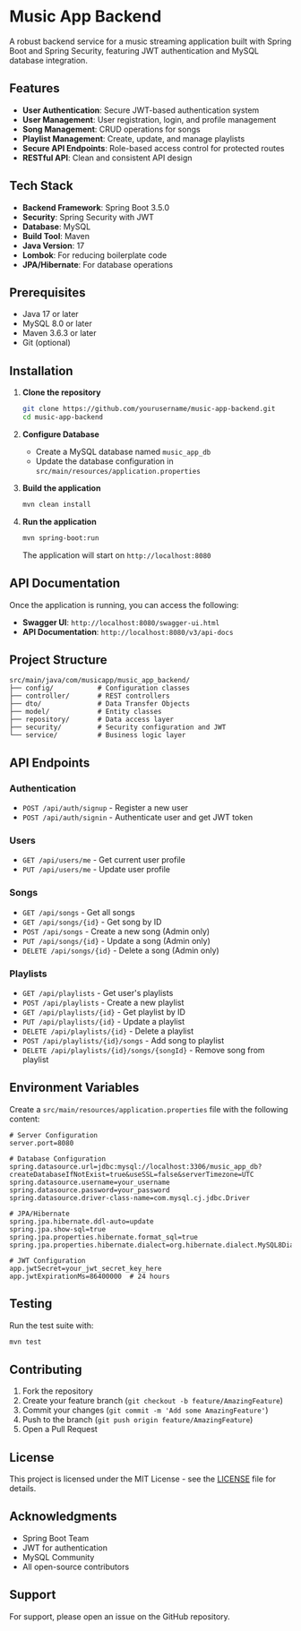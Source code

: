 # Music App Backend

A robust backend service for a music streaming application built with Spring Boot and Spring Security, featuring JWT authentication and MySQL database integration.

## Features

- **User Authentication**: Secure JWT-based authentication system
- **User Management**: User registration, login, and profile management
- **Song Management**: CRUD operations for songs
- **Playlist Management**: Create, update, and manage playlists
- **Secure API Endpoints**: Role-based access control for protected routes
- **RESTful API**: Clean and consistent API design

## Tech Stack

- **Backend Framework**: Spring Boot 3.5.0
- **Security**: Spring Security with JWT
- **Database**: MySQL
- **Build Tool**: Maven
- **Java Version**: 17
- **Lombok**: For reducing boilerplate code
- **JPA/Hibernate**: For database operations

## Prerequisites

- Java 17 or later
- MySQL 8.0 or later
- Maven 3.6.3 or later
- Git (optional)

## Installation

1. **Clone the repository**
   ```bash
   git clone https://github.com/yourusername/music-app-backend.git
   cd music-app-backend
   ```

2. **Configure Database**
   - Create a MySQL database named `music_app_db`
   - Update the database configuration in `src/main/resources/application.properties`

3. **Build the application**
   ```bash
   mvn clean install
   ```

4. **Run the application**
   ```bash
   mvn spring-boot:run
   ```

   The application will start on `http://localhost:8080`

## API Documentation

Once the application is running, you can access the following:

- **Swagger UI**: `http://localhost:8080/swagger-ui.html`
- **API Documentation**: `http://localhost:8080/v3/api-docs`

## Project Structure

```
src/main/java/com/musicapp/music_app_backend/
├── config/           # Configuration classes
├── controller/       # REST controllers
├── dto/              # Data Transfer Objects
├── model/            # Entity classes
├── repository/       # Data access layer
├── security/         # Security configuration and JWT
└── service/          # Business logic layer
```

## API Endpoints

### Authentication
- `POST /api/auth/signup` - Register a new user
- `POST /api/auth/signin` - Authenticate user and get JWT token

### Users
- `GET /api/users/me` - Get current user profile
- `PUT /api/users/me` - Update user profile

### Songs
- `GET /api/songs` - Get all songs
- `GET /api/songs/{id}` - Get song by ID
- `POST /api/songs` - Create a new song (Admin only)
- `PUT /api/songs/{id}` - Update a song (Admin only)
- `DELETE /api/songs/{id}` - Delete a song (Admin only)

### Playlists
- `GET /api/playlists` - Get user's playlists
- `POST /api/playlists` - Create a new playlist
- `GET /api/playlists/{id}` - Get playlist by ID
- `PUT /api/playlists/{id}` - Update a playlist
- `DELETE /api/playlists/{id}` - Delete a playlist
- `POST /api/playlists/{id}/songs` - Add song to playlist
- `DELETE /api/playlists/{id}/songs/{songId}` - Remove song from playlist

## Environment Variables

Create a `src/main/resources/application.properties` file with the following content:

```properties
# Server Configuration
server.port=8080

# Database Configuration
spring.datasource.url=jdbc:mysql://localhost:3306/music_app_db?createDatabaseIfNotExist=true&useSSL=false&serverTimezone=UTC
spring.datasource.username=your_username
spring.datasource.password=your_password
spring.datasource.driver-class-name=com.mysql.cj.jdbc.Driver

# JPA/Hibernate
spring.jpa.hibernate.ddl-auto=update
spring.jpa.show-sql=true
spring.jpa.properties.hibernate.format_sql=true
spring.jpa.properties.hibernate.dialect=org.hibernate.dialect.MySQL8Dialect

# JWT Configuration
app.jwtSecret=your_jwt_secret_key_here
app.jwtExpirationMs=86400000  # 24 hours
```

## Testing

Run the test suite with:

```bash
mvn test
```

## Contributing

1. Fork the repository
2. Create your feature branch (`git checkout -b feature/AmazingFeature`)
3. Commit your changes (`git commit -m 'Add some AmazingFeature'`)
4. Push to the branch (`git push origin feature/AmazingFeature`)
5. Open a Pull Request

## License

This project is licensed under the MIT License - see the [LICENSE](LICENSE) file for details.

## Acknowledgments

- Spring Boot Team
- JWT for authentication
- MySQL Community
- All open-source contributors

## Support

For support, please open an issue on the GitHub repository.
